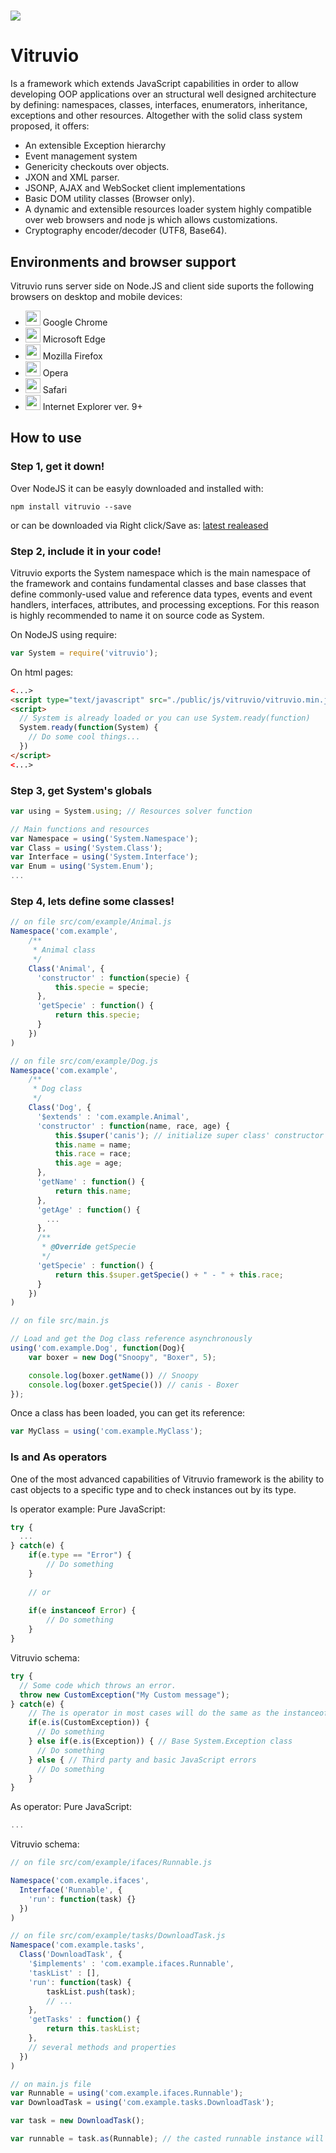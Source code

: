 # <img src="https://raw.githubusercontent.com/yadirhb/vitruvio/master/media/comparison.png"/>
# Vitruvio
Is a framework which extends JavaScript capabilities in order to allow developing OOP applications over an structural well designed architecture by defining: namespaces, classes, interfaces, enumerators, inheritance, exceptions and other resources. Altogether with the solid class system proposed, it offers:
<ul>
<li>An extensible Exception hierarchy</li>
<li>Event management system</li>
<li>Genericity checkouts over objects.</li>
<li>JXON and XML parser.</li>
<li>JSONP, AJAX and WebSocket client implementations</li>
<li>Basic DOM utility classes (Browser only).</li>
<li>A dynamic and extensible resources loader system highly compatible over web browsers and node js which allows customizations.</li>
<li>Cryptography encoder/decoder (UTF8, Base64).</li>
</ul>

## Environments and browser support
Vitruvio runs server side on Node.JS and client side suports the following browsers on desktop and mobile devices:
<ul>
<li><img src="https://upload.wikimedia.org/wikipedia/commons/8/87/Google_Chrome_icon_%282011%29.png" width="24px"/> Google Chrome</li>
<li><img src="https://upload.wikimedia.org/wikipedia/commons/thumb/d/d6/Microsoft_Edge_logo.svg/512px-Microsoft_Edge_logo.svg.png" width="24px"/> Microsoft Edge</li>
<li><img src="http://people.mozilla.com/~faaborg/files/shiretoko/firefoxIcon/firefox-24.png" width="24px"/> Mozilla Firefox</li>
<li><img src="https://upload.wikimedia.org/wikipedia/commons/d/d4/Opera_browser_logo_2013.png" width="24px"/> Opera</li>
<li><img src="http://vignette3.wikia.nocookie.net/logopedia/images/6/61/Apple_Safari.png/revision/latest?cb=20150324134451" width="24px"/>
Safari</li>
<li><img src="https://upload.wikimedia.org/wikipedia/commons/e/ee/Internet_Explorer_logo.png" width="24px"/> Internet Explorer ver. 9+</li>
</ul>

## How to use
### Step 1, get it down!
Over NodeJS it can be easyly downloaded and installed with:
```console
npm install vitruvio --save
```
or can be downloaded via Right click/Save as: [latest realeased](https://github.com/yadirhb/vitruvio/tree/master/dist)

### Step 2, include it in your code!
Vitruvio exports the System namespace which is the main namespace of the framework and contains fundamental classes and base classes that define commonly-used value and reference data types, events and event handlers, interfaces, attributes, and processing exceptions. For this reason is highly recommended to name it on source code as System.

On NodeJS using require:
```javascript
var System = require('vitruvio');
```

On html pages:
```html
<...>
<script type="text/javascript" src="./public/js/vitruvio/vitruvio.min.js"></script>
<script>
  // System is already loaded or you can use System.ready(function)
  System.ready(function(System) {
    // Do some cool things...
  })
</script>
<...>
```

### Step 3, get System's globals
```javascript
var using = System.using; // Resources solver function

// Main functions and resources
var Namespace = using('System.Namespace');
var Class = using('System.Class');
var Interface = using('System.Interface');
var Enum = using('System.Enum');
...
```

### Step 4, lets define some classes!
```javascript
// on file src/com/example/Animal.js
Namespace('com.example', 
    /**
     * Animal class
     */
    Class('Animal', {
      'constructor' : function(specie) {
          this.specie = specie;
      },
      'getSpecie' : function() {
          return this.specie;
      }
    })    
)

// on file src/com/example/Dog.js
Namespace('com.example', 
    /**
     * Dog class
     */
    Class('Dog', {
      '$extends' : 'com.example.Animal',
      'constructor' : function(name, race, age) {
          this.$super('canis'); // initialize super class' constructor first
          this.name = name;
          this.race = race;
          this.age = age;
      },
      'getName' : function() {
          return this.name;
      },
      'getAge' : function() {
        ...
      },
      /**
       * @Override getSpecie
       */
      'getSpecie' : function() {
          return this.$super.getSpecie() + " - " + this.race;
      }
    })    
)

// on file src/main.js

// Load and get the Dog class reference asynchronously
using('com.example.Dog', function(Dog){
	var boxer = new Dog("Snoopy", "Boxer", 5);

	console.log(boxer.getName()) // Snoopy
	console.log(boxer.getSpecie()) // canis - Boxer
});

```
Once a class has been loaded, you can get its reference:
```javascript
var MyClass = using('com.example.MyClass');
```

### Is and As operators
One of the most advanced capabilities of Vitruvio framework is the ability to cast objects to a specific type and to check instances out by its type.

Is operator example:
Pure JavaScript:
```javascript
try {
  ...
} catch(e) {
    if(e.type == "Error") {
        // Do something
    }
    
    // or 
    
    if(e instanceof Error) {
        // Do something
    }
}
```

Vitruvio schema:
```javascript
try {
  // Some code which throws an error.
  throw new CustomException("My Custom message");
} catch(e) {
    // The is operator in most cases will do the same as the instanceof JavaScript operator.
    if(e.is(CustomException)) {
      // Do something
    } else if(e.is(Exception)) { // Base System.Exception class
      // Do something
    } else { // Third party and basic JavaScript errors
      // Do something
    }
}
```
As operator:
Pure JavaScript:
```javascript
...
```

Vitruvio schema:
```javascript
// on file src/com/example/ifaces/Runnable.js

Namespace('com.example.ifaces', 
  Interface('Runnable', {
    'run': function(task) {}
  })
)

// on file src/com/example/tasks/DownloadTask.js
Namespace('com.example.tasks', 
  Class('DownloadTask', {  
    '$implements' : 'com.example.ifaces.Runnable',
    'taskList' : [],
    'run': function(task) {
        taskList.push(task);
        // ...
    },
    'getTasks' : function() {
        return this.taskList;
    },
    // several methods and properties
  })
)

// on main.js file
var Runnable = using('com.example.ifaces.Runnable');
var DownloadTask = using('com.example.tasks.DownloadTask');

var task = new DownloadTask();

var runnable = task.as(Runnable); // the casted runnable instance will only contain the run method.


```







